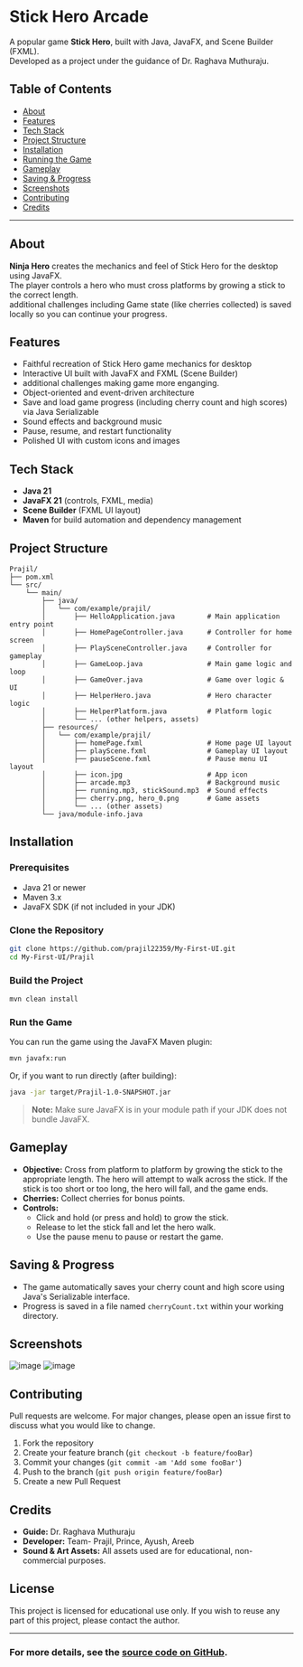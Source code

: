 # Stick Hero Arcade

A popular game **Stick Hero**, built with Java, JavaFX, and Scene Builder (FXML).  
Developed as a project under the guidance of Dr. Raghava Muthuraju.

## Table of Contents

- [About](#about)
- [Features](#features)
- [Tech Stack](#tech-stack)
- [Project Structure](#project-structure)
- [Installation](#installation)
- [Running the Game](#running-the-game)
- [Gameplay](#gameplay)
- [Saving & Progress](#saving--progress)
- [Screenshots](#screenshots)
- [Contributing](#contributing)
- [Credits](#credits)
---

## About

**Ninja Hero** creates the mechanics and feel of Stick Hero for the desktop using JavaFX.  
The player controls a hero who must cross platforms by growing a stick to the correct length.  
additional challenges including Game state (like cherries collected) is saved locally so you can continue your progress.

## Features

- Faithful recreation of Stick Hero game mechanics for desktop
- Interactive UI built with JavaFX and FXML (Scene Builder)
- additional challenges making game more enganging.
- Object-oriented and event-driven architecture
- Save and load game progress (including cherry count and high scores) via Java Serializable
- Sound effects and background music
- Pause, resume, and restart functionality
- Polished UI with custom icons and images

## Tech Stack

- **Java 21**
- **JavaFX 21** (controls, FXML, media)
- **Scene Builder** (FXML UI layout)
- **Maven** for build automation and dependency management

## Project Structure

```
Prajil/
├── pom.xml
└── src/
    └── main/
        ├── java/
        │   └── com/example/prajil/
        │       ├── HelloApplication.java        # Main application entry point
        │       ├── HomePageController.java      # Controller for home screen
        │       ├── PlaySceneController.java     # Controller for gameplay
        │       ├── GameLoop.java                # Main game logic and loop
        │       ├── GameOver.java                # Game over logic & UI
        │       ├── HelperHero.java              # Hero character logic
        │       ├── HelperPlatform.java          # Platform logic
        │       └── ... (other helpers, assets)
        ├── resources/
        │   └── com/example/prajil/
        │       ├── homePage.fxml                # Home page UI layout
        │       ├── playScene.fxml               # Gameplay UI layout
        │       ├── pauseScene.fxml              # Pause menu UI layout
        │       ├── icon.jpg                     # App icon
        │       ├── arcade.mp3                   # Background music
        │       ├── running.mp3, stickSound.mp3  # Sound effects
        │       ├── cherry.png, hero_0.png       # Game assets
        │       └── ... (other assets)
        └── java/module-info.java
```

## Installation

### Prerequisites

- Java 21 or newer
- Maven 3.x
- JavaFX SDK (if not included in your JDK)

### Clone the Repository

```bash
git clone https://github.com/prajil22359/My-First-UI.git
cd My-First-UI/Prajil
```

### Build the Project

```bash
mvn clean install
```

### Run the Game

You can run the game using the JavaFX Maven plugin:

```bash
mvn javafx:run
```

Or, if you want to run directly (after building):

```bash
java -jar target/Prajil-1.0-SNAPSHOT.jar
```
> **Note:** Make sure JavaFX is in your module path if your JDK does not bundle JavaFX.

## Gameplay

- **Objective:** Cross from platform to platform by growing the stick to the appropriate length. The hero will attempt to walk across the stick. If the stick is too short or too long, the hero will fall, and the game ends.
- **Cherries:** Collect cherries for bonus points.
- **Controls:**
  - Click and hold (or press and hold) to grow the stick.
  - Release to let the stick fall and let the hero walk.
  - Use the pause menu to pause or restart the game.

## Saving & Progress

- The game automatically saves your cherry count and high score using Java's Serializable interface.
- Progress is saved in a file named `cherryCount.txt` within your working directory.

## Screenshots
![image](https://github.com/user-attachments/assets/edcee204-52bc-482c-bf23-fc6567da8c25)
![image](https://github.com/user-attachments/assets/91031fbd-840e-4226-927e-b369d9153556)




## Contributing

Pull requests are welcome. For major changes, please open an issue first to discuss what you would like to change.

1. Fork the repository
2. Create your feature branch (`git checkout -b feature/fooBar`)
3. Commit your changes (`git commit -am 'Add some fooBar'`)
4. Push to the branch (`git push origin feature/fooBar`)
5. Create a new Pull Request

## Credits

- **Guide:** Dr. Raghava Muthuraju
- **Developer:** Team- Prajil, Prince, Ayush, Areeb
- **Sound & Art Assets:** All assets used are for educational, non-commercial purposes.

## License

This project is licensed for educational use only. If you wish to reuse any part of this project, please contact the author.

---

### For more details, see the [source code on GitHub](https://github.com/prajil22359/My-First-UI).

